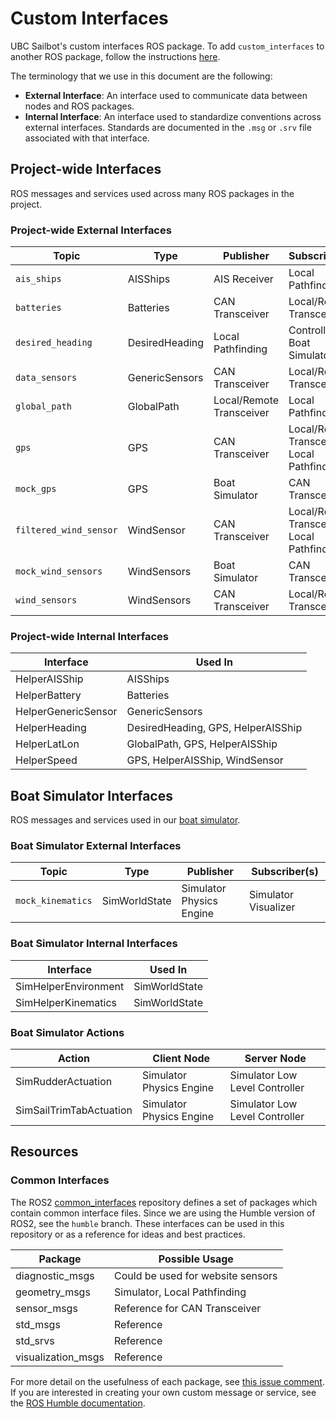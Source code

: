 # Custom Interfaces

UBC Sailbot's custom interfaces ROS package. To add `custom_interfaces` to another ROS package, follow the instructions
[here](https://docs.ros.org/en/humble/Tutorials/Beginner-Client-Libraries/Custom-ROS2-Interfaces.html#test-the-new-interfaces).

The terminology that we use in this document are the following:

- **External Interface**: An interface used to communicate data between nodes and ROS packages.
- **Internal Interface**: An interface used to standardize conventions across external interfaces. Standards are
documented in the `.msg` or `.srv` file associated with that interface.

## Project-wide Interfaces

ROS messages and services used across many ROS packages in the project.

### Project-wide External Interfaces

| Topic                  | Type           | Publisher                | Subscriber(s)                               |
| ---------------------- | -------------- | ------------------------ | ------------------------------------------- |
| `ais_ships`            | AISShips       | AIS Receiver             | Local Pathfinding                           |
| `batteries`            | Batteries      | CAN Transceiver          | Local/Remote Transceiver                    |
| `desired_heading`      | DesiredHeading | Local Pathfinding        | Controller, Boat Simulator                  |
| `data_sensors`         | GenericSensors | CAN Transceiver          | Local/Remote Transceiver                    |
| `global_path`          | GlobalPath     | Local/Remote Transceiver | Local Pathfinding                           |
| `gps`                  | GPS            | CAN Transceiver          | Local/Remote Transceiver, Local Pathfinding |
| `mock_gps`             | GPS            | Boat Simulator           | CAN Transceiver                             |
| `filtered_wind_sensor` | WindSensor     | CAN Transceiver          | Local/Remote Transceiver, Local Pathfinding |
| `mock_wind_sensors`    | WindSensors    | Boat Simulator           | CAN Transceiver                             |
| `wind_sensors`         | WindSensors    | CAN Transceiver          | Local/Remote Transceiver                    |

### Project-wide Internal Interfaces

| Interface           | Used In                            |
| ------------------- | ---------------------------------- |
| HelperAISShip       | AISShips                           |
| HelperBattery       | Batteries                          |
| HelperGenericSensor | GenericSensors                     |
| HelperHeading       | DesiredHeading, GPS, HelperAISShip |
| HelperLatLon        | GlobalPath, GPS, HelperAISShip     |
| HelperSpeed         | GPS, HelperAISShip, WindSensor     |

## Boat Simulator Interfaces

ROS messages and services used in our [boat simulator](https://github.com/UBCSailbot/boat_simulator).

### Boat Simulator External Interfaces

| Topic                  | Type           | Publisher                | Subscriber(s)                               |
| ---------------------- | -------------- | ------------------------ | ------------------------------------------- |
| `mock_kinematics`      | SimWorldState  | Simulator Physics Engine | Simulator Visualizer                        |

### Boat Simulator Internal Interfaces

| Interface            | Used In                            |
| -------------------- | ---------------------------------- |
| SimHelperEnvironment | SimWorldState                      |
| SimHelperKinematics  | SimWorldState                      |

### Boat Simulator Actions

| Action                  | Client Node              | Server Node                    |
| ----------------------- | ------------------------ | ------------------------------ |
| SimRudderActuation      | Simulator Physics Engine | Simulator Low Level Controller |
| SimSailTrimTabActuation | Simulator Physics Engine | Simulator Low Level Controller |

## Resources

### Common Interfaces

The ROS2 [common_interfaces](https://github.com/ros2/common_interfaces/tree/humble) repository defines a set of
packages which contain common interface files. Since we are using the Humble version of ROS2, see the `humble` branch.
These interfaces can be used in this repository or as a reference for ideas and best practices.

| Package             | Possible Usage                     |
| ------------------- | ---------------------------------- |
| diagnostic_msgs     | Could be used for website sensors  |
| geometry_msgs       | Simulator, Local Pathfinding       |
| sensor_msgs         | Reference for CAN Transceiver      |
| std_msgs            | Reference                          |
| std_srvs            | Reference                          |
| visualization_msgs  | Reference                          |

For more detail on the usefulness of each package, see [this issue comment](https://github.com/UBCSailbot/custom_interfaces/issues/3#issuecomment-1626875658).
If you are interested in creating your own custom message or service, see the [ROS Humble documentation](https://docs.ros.org/en/humble/Tutorials/Beginner-Client-Libraries/Custom-ROS2-Interfaces.html).
